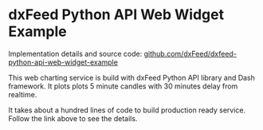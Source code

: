 # dxFeed Python API Web Widget Example

Implementation details and source code: 
[github.com/dxFeed/dxfeed-python-api-web-widget-example](https://github.com/dxFeed/dxfeed-python-api-web-widget-example)

This web charting service is build with dxFeed Python API library and Dash framework. It plots
plots 5 minute candles with 30 minutes delay from realtime.

It takes about a hundred lines of code to build production ready service. Follow the link above to 
see the details. 
